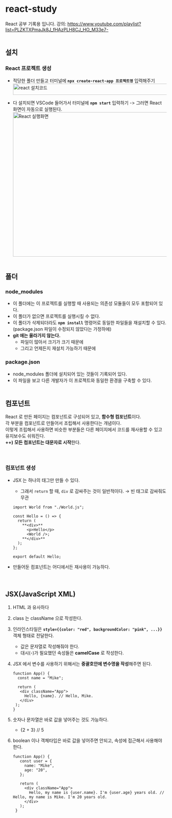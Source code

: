 # react-study

React 공부 기록용 입니다.
강의: https://www.youtube.com/playlist?list=PLZKTXPmaJk8J_fHAzPLH8CJ_HO_M33e7-
<br>
<br>

## 설치

### React 프로젝트 생성

- 적당한 폴더 만들고 터미널에 **`npx create-react-app 프로젝트명`** 입력해주기
  <img src="https://github.com/user-attachments/assets/2c0f155e-4238-4861-96f4-4f054d41aedb" alt="react 설치코드" width="500" height="35">

- 다 설치되면 VSCode 들어가서 터미널에 **`npm start`** 입력하기 -> 그러면 React 화면이 자동으로 실행된다.
  <img src="https://github.com/user-attachments/assets/c82e6520-9b7d-4f67-bebb-89dd51d64785" alt="React 실행화면" width="500" height="450">
  <br>
  <br>

## 폴더

### node_modules

- 이 폴더에는 이 프로젝트를 실행할 때 사용되는 의존성 모듈들이 모두 포함되어 있다.
- 이 폴더가 없으면 프로젝트를 실행시킬 수 없다.
- 이 폴더가 삭제되더라도 **`npm install`** 명령어로 동일한 파일들을 재설치할 수 있다. (package.json 파일이 수정되지 않았다는 가정하에)
- **git 에는 올라가지 않는다.**
  - 파일이 많아서 크기가 크기 때문에
  - 그리고 언제든지 재설치 가능하기 때문에
    <br>

### package.json

- node_modules 폴더에 설치되어 있는 것들이 기록되어 있다.
- 이 파일을 보고 다른 개발자가 이 프로젝트와 동일한 환경을 구축할 수 있다.
  <br>
  <br>

## 컴포넌트

React 로 만든 페이지는 컴포넌트로 구성되어 있고, **함수형 컴포넌트**이다.<br>
각 부분을 컴포넌트로 만들어서 조립해서 사용한다는 개념이다.
<br>
이렇게 조립해서 사용하면 비슷한 부분들은 다른 페이지에서 코드를 재사용할 수 있고 유지보수도 쉬워진다.<br>
**++)** **모든 컴포넌트는 대문자로 시작**한다.
<br>
<br>
<br>

### 컴포넌트 생성

- JSX 는 하나의 태그만 만들 수 있다.

  - 그래서 `return` 할 때, `div` 로 감싸주는 것이 일반적이다. → 빈 태그로 감싸줘도 무관

  ```
  import World from "./World.js";

  const Hello = () => {
    return (
      **<div>**
        <p>Hello</p>
        <World />;
      **</div>**
    );
  };

  export default Hello;
  ```

- 만들어둔 컴포넌트는 어디에서든 재사용이 가능하다.
  <br>
  <br>
  <br>

## JSX(JavaScript XML)

1. HTML 과 유사하다
2. class 는 className 으로 작성한다.
3. 인라인스타일은 **`style={{color: "red", backgroundColor: "pink", ...}}`** 객체 형태로 전달한다.
   - 값은 문자열로 작성해줘야 한다.
   - 대시(-)가 필요했던 속성들은 **camelCase** 로 작성한다.
4. JSX 에서 변수를 사용하기 위해서는 **중괄호안에 변수명을 작성**해주면 된다.

   ```
   function App() {
     const name = "Mike";

     return (
      <div className="App">
        Hello, {name}. // Hello, Mike.
      </div>
    );
   }
   ```

5. 숫자나 문자열은 바로 값을 넣어주는 것도 가능하다.
   - {2 + 3} // 5
6. boolean 이나 객체타입은 바로 값을 넣어주면 안되고, 속성에 접근해서 사용해야 한다.

   ```
   function App() {
      const user = {
        name: "Mike",
        age: "20",
      };

      return (
        <div className="App">
          Hello, my name is {user.name}. I'm {user.age} years old. // Hello, my name is Mike. I'm 20 years old.
        </div>
      );
    }
   ```

   <br>
   <br>
